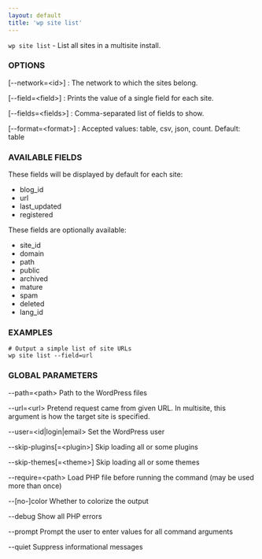 ```yaml
---
layout: default
title: 'wp site list'
---
```


`wp site list` - List all sites in a multisite install.

### OPTIONS

[\--network=&lt;id&gt;]
: The network to which the sites belong.

[\--field=&lt;field&gt;]
: Prints the value of a single field for each site.

[\--fields=&lt;fields&gt;]
: Comma-separated list of fields to show.

[\--format=&lt;format&gt;]
: Accepted values: table, csv, json, count. Default: table

### AVAILABLE FIELDS

These fields will be displayed by default for each site:

* blog_id
* url
* last_updated
* registered

These fields are optionally available:

* site_id
* domain
* path
* public
* archived
* mature
* spam
* deleted
* lang_id

### EXAMPLES

    # Output a simple list of site URLs
    wp site list --field=url

### GLOBAL PARAMETERS

  --path=&lt;path&gt;
      Path to the WordPress files

  --url=&lt;url&gt;
      Pretend request came from given URL. In multisite, this argument is how the target site is specified.

  --user=&lt;id|login|email&gt;
      Set the WordPress user

  --skip-plugins[=&lt;plugin&gt;]
      Skip loading all or some plugins

  --skip-themes[=&lt;theme&gt;]
      Skip loading all or some themes

  --require=&lt;path&gt;
      Load PHP file before running the command (may be used more than once)

  --[no-]color
      Whether to colorize the output

  --debug
      Show all PHP errors

  --prompt
      Prompt the user to enter values for all command arguments

  --quiet
      Suppress informational messages




